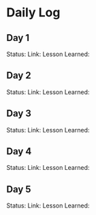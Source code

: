 # Daily Log

## Day 1
Status:
Link:
Lesson Learned: 

## Day 2
Status:
Link:
Lesson Learned: 

## Day 3
Status:
Link:
Lesson Learned: 

## Day 4
Status:
Link:
Lesson Learned: 

## Day 5
Status:
Link:
Lesson Learned: 

